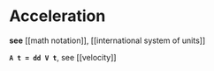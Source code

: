 # Acceleration

**see** [[math notation]], [[international system of units]]

**`A t = dd V t`**, see [[velocity]]
